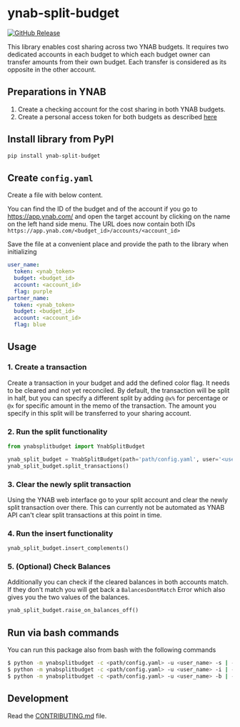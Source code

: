 # ynab-split-budget

[![GitHub Release](https://img.shields.io/github/release/dnbasta/ynab-split-budget?style=flat)]() 

This library enables cost sharing across two YNAB budgets. It requires two dedicated accounts in each budget to which
each budget owner can transfer amounts from their own budget. Each transfer is considered as its opposite in the other 
account.

## Preparations in YNAB
1. Create a checking account for the cost sharing in both YNAB budgets.
2. Create a personal access token for both budgets as described [here](https://api.ynab.com/)

## Install library from PyPI

```bash
pip install ynab-split-budget
```

## Create `config.yaml`
Create a file with below content. 

You can find the ID of the budget and of the account if you go to https://app.ynab.com/ and open the target account by
clicking on the name on the left hand side menu. The URL does now contain both IDs 
`https://app.ynab.com/<budget_id>/accounts/<account_id>`

Save the file at a convenient place and provide the path to the library when initializing
```yaml
user_name:
  token: <ynab_token>
  budget: <budget_id>
  account: <account_id>
  flag: purple
partner_name:
  token: <ynab_token>
  budget: <budget_id>
  account: <account_id>
  flag: blue
```

## Usage
### 1. Create a transaction
Create a transaction in your budget and add the defined color flag. It needs to be cleared and not yet reconciled. 
By default, the transaction will be split in half, but you can specify a different split by adding
`@x%` for percentage or `@x` for specific amount in the memo of the transaction. The amount you specify
in this split will be transferred to your sharing account.
### 2. Run the split functionality
```py
from ynabsplitbudget import YnabSplitBudget

ynab_split_budget = YnabSplitBudget(path='path/config.yaml', user='<user_name>')
ynab_split_budget.split_transactions()
```
### 3. Clear the newly split transaction
Using the YNAB web interface go to your split account and clear the newly split transaction over there. 
This can currently not be automated as YNAB API can't clear split transactions at this point in time.
### 4. Run the insert functionality
```py
ynab_split_budget.insert_complements()
```
### 5. (Optional) Check Balances
Additionally you can check if the cleared balances in both accounts match. If they don't match you will get back a
`BalancesDontMatch` Error which also gives you the two values of the balances.
```py
ynab_split_budget.raise_on_balances_off()
```
## Run via bash commands
You can run this package also from bash with the following commands
```bash
$ python -m ynabsplitbudget -c <path/config.yaml> -u <user_name> -s | --split-transactions
$ python -m ynabsplitbudget -c <path/config.yaml> -u <user_name> -i | --insert-complements
$ python -m ynabsplitbudget -c <path/config.yaml> -u <user_name> -b | --check-balances
```
## Development

Read the [CONTRIBUTING.md](CONTRIBUTING.md) file.
